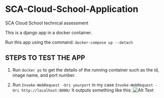 # SCA-Cloud-School-Application
SCA Cloud School technical assessment

This is a django app in a docker container.

Run this app using the command:
`docker-compose up --detach`

## STEPS TO TEST THE APP

1. Run `docker ps` to get the details of the running container such as the id, image name, and port number.

2. Run `Invoke-WebRequest -Uri yourport` 
   in my case `Invoke-WebRequest -Uri http://localhost:8000/`
   It outputs something like this:
   ![Alt Text](C:\Users\LENOVO\Picture\two.png)
